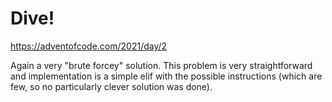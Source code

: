 Dive!
=====

https://adventofcode.com/2021/day/2

Again a very "brute forcey" solution. This problem is very straightforward and implementation is a simple elif with the
possible instructions (which are few, so no particularly clever solution was done).
